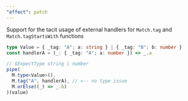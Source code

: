 ```yaml
---
"effect": patch
---
```


Support for the tacit usage of external handlers for `Match.tag` and `Match.tagStartsWith` functions

```ts
type Value = { _tag: "A"; a: string } | { _tag: "B"; b: number }
const handlerA = (_: { _tag: "A"; a: number }) => _.a

// $ExpectType string | number
pipe(
  M.type<Value>(),
  M.tag("A", handlerA), // <-- no type issue
  M.orElse((_) => _.b)
)(value)
```
